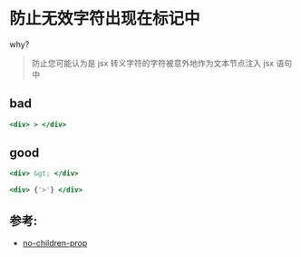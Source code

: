 # 防止无效字符出现在标记中

why?

> 防止您可能认为是 jsx 转义字符的字符被意外地作为文本节点注入 jsx 语句中

## bad

```jsx
<div> > </div>
```

## good

```jsx
<div> &gt; </div>

<div> {'>'} </div>
```

## 参考:

- [no-children-prop](https://github.com/jsx-eslint/eslint-plugin-react/blob/c42b624d0fb9ad647583a775ab9751091eec066f/docs/rules/no-children-prop)
